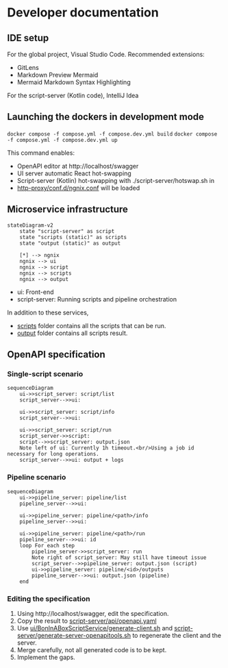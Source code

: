 # Developer documentation

## IDE setup

For the global project, Visual Studio Code. Recommended extensions:
- GitLens
- Markdown Preview Mermaid
- Mermaid Markdown Syntax Highlighting

For the script-server (Kotlin code), IntelliJ Idea

## Launching the dockers in development mode
`docker compose -f compose.yml -f compose.dev.yml build`
`docker compose -f compose.yml -f compose.dev.yml up`

This command enables:
- OpenAPI editor at http://localhost/swagger
- UI server automatic React hot-swapping
- Script-server (Kotlin) hot-swapping with ./script-server/hotswap.sh in 
- [http-proxy/conf.d/ngnix.conf](../http-proxy/conf.d/ngnix.conf) will be loaded

## Microservice infrastructure

```mermaid
stateDiagram-v2
    state "script-server" as script
    state "scripts (static)" as scripts
    state "output (static)" as output

    [*] --> ngnix
    ngnix --> ui
    ngnix --> script
    ngnix --> scripts
    ngnix --> output
```

- ui: Front-end
- script-server: Running scripts and pipeline orchestration

In addition to these services, 
- [scripts](../scripts/) folder contains all the scripts that can be run.
- [output](../output/) folder contains all scripts result.

## OpenAPI specification

### Single-script scenario
```mermaid
sequenceDiagram
    ui->>script_server: script/list
    script_server-->>ui: 

    ui->>script_server: script/info
    script_server-->>ui: 

    ui->>script_server: script/run
    script_server->>script: 
    script-->>script_server: output.json
    Note left of ui: Currently 1h timeout.<br/>Using a job id necessary for long operations.
    script_server-->>ui: output + logs
```

### Pipeline scenario
```mermaid
sequenceDiagram
    ui->>pipeline_server: pipeline/list
    pipeline_server-->>ui: 

    ui->>pipeline_server: pipeline/<path>/info
    pipeline_server-->>ui: 

    ui->>pipeline_server: pipeline/<path>/run
    pipeline_server-->>ui: id
    loop For each step
        pipeline_server->>script_server: run
        Note right of script_server: May still have timeout issue
        script_server-->>pipeline_server: output.json (script)
        ui->>pipeline_server: pipeline/<id>/outputs
        pipeline_server-->>ui: output.json (pipeline)
    end

```

### Editing the specification
1. Using http://localhost/swagger, edit the specification.
2. Copy the result to [script-server/api/openapi.yaml](../script-server/api/openapi.yaml)
3. Use [ui/BonInABoxScriptService/generate-client.sh](../ui/BonInABoxScriptService/generate-client.sh) and  [script-server/generate-server-openapitools.sh](../script-server/generate-server-openapitools.sh) to regenerate the client and the server.
4. Merge carefully, not all generated code is to be kept.
5. Implement the gaps.

